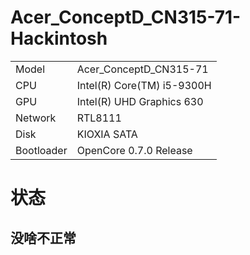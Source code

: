 # Acer_ConceptD_CN315-71-Hackintosh
|            |                                                           |
| --------   | --------------------------------------------------------- |
| Model      | Acer_ConceptD_CN315-71                                    |
| CPU        | Intel(R) Core(TM) i5-9300H                                |
| GPU        | Intel(R) UHD Graphics 630                                 |
| Network    | RTL8111                                                   |                                                                           
| Disk       | KIOXIA SATA                                               |
| Bootloader | OpenCore 0.7.0 Release                                    |

# 状态
  ## 没啥不正常
